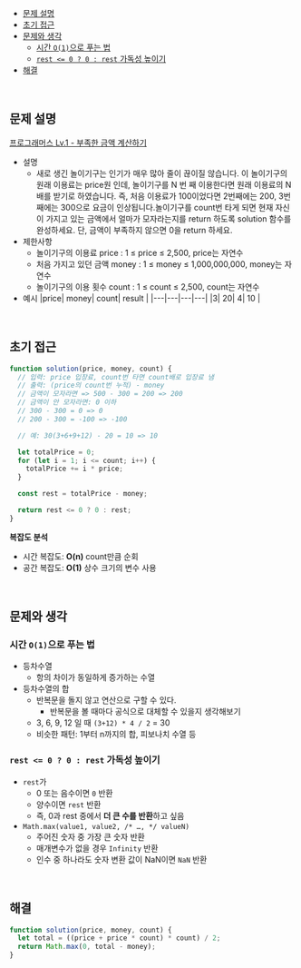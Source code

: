 - [문제 설명](#문제-설명)
- [초기 접근](#초기-접근)
- [문제와 생각](#문제와-생각)
  - [시간 `O(1)`으로 푸는 법](#시간-o1으로-푸는-법)
  - [`rest <= 0 ? 0 : rest` 가독성 높이기](#rest--0--0--rest-가독성-높이기)
- [해결](#해결)

<br>

## 문제 설명

[프로그래머스 Lv.1 - 부족한 금액 계산하기](https://school.programmers.co.kr/learn/courses/30/lessons/82612)

- 설명
  - 새로 생긴 놀이기구는 인기가 매우 많아 줄이 끊이질 않습니다. 이 놀이기구의 원래 이용료는 price원 인데, 놀이기구를 N 번 째 이용한다면 원래 이용료의 N배를 받기로 하였습니다. 즉, 처음 이용료가 100이었다면 2번째에는 200, 3번째에는 300으로 요금이 인상됩니다.놀이기구를 count번 타게 되면 현재 자신이 가지고 있는 금액에서 얼마가 모자라는지를 return 하도록 solution 함수를 완성하세요. 단, 금액이 부족하지 않으면 0을 return 하세요.
- 제한사항
  - 놀이기구의 이용료 price : 1 ≤ price ≤ 2,500, price는 자연수
  - 처음 가지고 있던 금액 money : 1 ≤ money ≤ 1,000,000,000, money는 자연수
  - 놀이기구의 이용 횟수 count : 1 ≤ count ≤ 2,500, count는 자연수
- 예시
  |price| money| count| result |
  |---|---|---|---|
  |3| 20| 4| 10 |

<br>

## 초기 접근

```javascript
function solution(price, money, count) {
  // 입력: price 입장료, count번 타면 count배로 입장료 냄
  // 출력: (price의 count번 누적) - money
  // 금액이 모자라면 => 500 - 300 = 200 => 200
  // 금액이 안 모자라면: 0 이하
  // 300 - 300 = 0 => 0
  // 200 - 300 = -100 => -100

  // 예: 30(3+6+9+12) - 20 = 10 => 10

  let totalPrice = 0;
  for (let i = 1; i <= count; i++) {
    totalPrice += i * price;
  }

  const rest = totalPrice - money;

  return rest <= 0 ? 0 : rest;
}
```

**복잡도 분석**

- 시간 복잡도: **O(n)** count만큼 순회
- 공간 복잡도: **O(1)** 상수 크기의 변수 사용

<br>

## 문제와 생각

### 시간 `O(1)`으로 푸는 법

- 등차수열
  - 항의 차이가 동일하게 증가하는 수열
- 등차수열의 합
  - 반복문을 돌지 않고 연산으로 구할 수 있다.
    - 반복문을 볼 때마다 공식으로 대체할 수 있을지 생각해보기
  - 3, 6, 9, 12 일 때 `(3+12) * 4 / 2` = 30
  - 비슷한 패턴: 1부터 n까지의 합, 피보나치 수열 등

### `rest <= 0 ? 0 : rest` 가독성 높이기

- `rest`가
  - 0 또는 음수이면 `0` 반환
  - 양수이면 `rest` 반환
  - 즉, 0과 rest 중에서 **더 큰 수를 반환**하고 싶음
- `Math.max(value1, value2, /* …, */ valueN)`
  - 주어진 숫자 중 가장 큰 숫자 반환
  - 매개변수가 없을 경우 `Infinity` 반환
  - 인수 중 하나라도 숫자 변환 값이 NaN이면 `NaN` 반환

<br>

## 해결

```javascript
function solution(price, money, count) {
  let total = ((price + price * count) * count) / 2;
  return Math.max(0, total - money);
}
```
